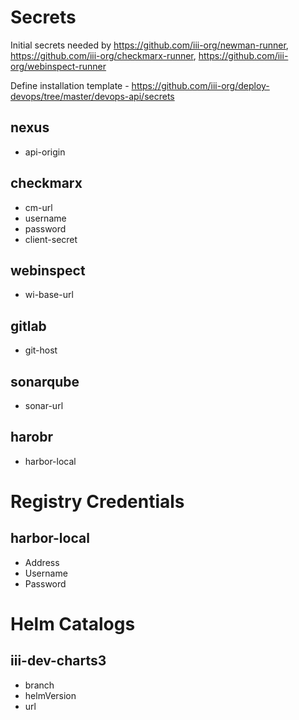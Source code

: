 # Secrets
Initial secrets needed by https://github.com/iii-org/newman-runner, https://github.com/iii-org/checkmarx-runner, https://github.com/iii-org/webinspect-runner

Define installation template - https://github.com/iii-org/deploy-devops/tree/master/devops-api/secrets

## nexus
- api-origin

## checkmarx
- cm-url
- username
- password
- client-secret

## webinspect
- wi-base-url

## gitlab
- git-host

## sonarqube
- sonar-url

## harobr
- harbor-local

# Registry Credentials

## harbor-local
- Address
- Username
- Password

# Helm Catalogs

## iii-dev-charts3
- branch
- helmVersion
- url
